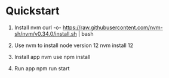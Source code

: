 
# Quickstart

1. Install nvm
   curl -o- https://raw.githubusercontent.com/nvm-sh/nvm/v0.34.0/install.sh | bash

2. Use nvm to install node version 12
   nvm install 12

3. Install app
  nvm use
  npm install

4. Run app
  npm run start

